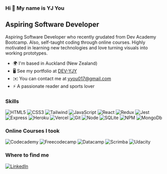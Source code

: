 ### Hi 👋 My name is YJ You

Aspiring Software Developer
---------------------------

Aspiring Software Developer who recently grudated from Dev Academy Bootcamp. Also, self-taught coding through online courses.
Highly motivated in learning new technologies and love turning visuals into working prototypes.

* 🌍  I'm based in Auckland (New Zealand)
* 🖥️  See my portfolio at [DEV-YJY](https://github.com/DEV-YJY?tab=repositories)
* ✉️  You can contact me at [yyou017@gmail.com](mailto:yyou017@gmail.com)
* ⚡  A passionate reader and sports lover

### Skills
![HTML5](https://img.shields.io/badge/-HTML5-F05032?style=flat-square&logo=html5&logoColor=ffffff)
![CSS3](https://img.shields.io/badge/-CSS3-007ACC?style=flat-square&logo=css3)
![Tailwind](https://img.shields.io/badge/Tailwind_CSS-38B2AC?style=flat-square&logo=tailwind-css&logoColor=white)
![JavaScript](https://img.shields.io/badge/-JavaScript-F7DF1E?style=flat-square&logo=javascript&logoColor=000000)
![React](https://img.shields.io/badge/-ReactJS-222222?style=flat-square&logo=react)
![Redux](https://img.shields.io/badge/-Redux-764abc?style=flat-square&logo=redux)
![Jest](https://img.shields.io/badge/Jest-C21325?style=flat-square&logo=jest&logoColor=white)
![Express](https://img.shields.io/badge/ExpressJS-3C873A?style=flat-square&logo=express&logoColor=white)
![Heroku](https://img.shields.io/badge/-Heroku-430098?style=flat-square&logo=heroku)
![Vercel](https://img.shields.io/badge/Vercel-000000?style=flat-square&logo=vercel&logoColor=white)
![Git](https://img.shields.io/badge/-Git-F05032?style=flat-square&logo=git&logoColor=white)
![Node](https://img.shields.io/badge/-Node.Js-339933?style=flat-square&logo=node.js&logoColor=white)
![SQLite](https://img.shields.io/badge/SQLite-07405E?style=flat-square&logo=sqlite&logoColor=white)
![NPM](https://img.shields.io/badge/-NPM-CB3837?style=flat-square&logo=npm&logoColor=white)
![MongoDb](https://img.shields.io/badge/MongoDB-4EA94B?style=flat-square&logo=mongodb&logoColor=white)

### Online Courses I took
![Codecademy](https://img.shields.io/badge/Codecademy-FFF0E5?style=for-the-badge&logo=codecademy&logoColor=303347)
![Freecodecamp](https://img.shields.io/badge/freecodecamp-27273D?style=for-the-badge&logo=freecodecamp&logoColor=white)
![Datacamp](https://img.shields.io/badge/Datacamp-05192D?style=for-the-badge&logo=datacamp&logoColor=65FF8F)
![Scrimba](https://img.shields.io/badge/scrimba-2B283A?style=for-the-badge&logo=scrimba&logoColor=white)
![Udacity](https://img.shields.io/badge/Udacity-grey?style=for-the-badge&logo=udacity&logoColor=#5FCFEE)


 


<!-- ![TypeScript](https://img.shields.io/badge/-TypeScript-007ACC?style=flat-square&logo=typescript&logoColor=white) -->







<h3>Where to find me</h3>
<!-- <p><a href="https://github.com/DEVIt-Jay-You" target="_blank"><img alt="Github" src="https://img.shields.io/badge/GitHub-%2312100E.svg?&style=for-the-badge&logo=Github&logoColor=white" /></a> -->
 <a href="https://www.linkedin.com/" target="_blank"><img alt="LinkedIn" src="https://img.shields.io/badge/linkedin-%230077B5.svg?&style=for-the-badge&logo=linkedin&logoColor=white" /></a>
</p>
